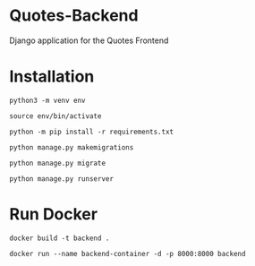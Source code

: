 # Quotes-Backend

Django application for the Quotes Frontend


<!-- python3 -m venv env
source env/bin/activate
python -m pip install django
python -m pip freeze > requirements.txt
python -m pip install -r requirements.txt
pip install django-cors-headers
python manage.py makemigrations
python manage.py migrate
python manage.py runserver  -->


# Installation

`python3 -m venv env`

`source env/bin/activate`

`python -m pip install -r requirements.txt`

`python manage.py makemigrations`

`python manage.py migrate`

`python manage.py runserver`

# Run Docker

`docker build -t backend .`

`docker run --name backend-container -d -p 8000:8000 backend`


